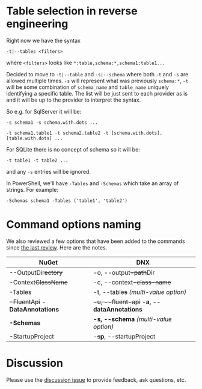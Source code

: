 # Table selection in reverse engineering

Right now we have the syntax 

`-t|--tables <filters>`

where `<filters>` looks like `*:table,schema:*,schema1:table1...`

Decided to move to `-t|--table` and `-s|--schema` where both `-t` and `-s` are allowed multiple times. `-s` will represent what was previously `schema:*`, `-t` will be some combination of `schema_name` and `table_name` uniquely identifying a specific table. The list will be just sent to each provider as is and it will be up to the provider to interpret the syntax.

So e.g. for SqlServer it will be:

`-s schema1 -s schema.with.dots ...`

`-t schema1.table1 -t schema2.table2 -t [schema.with.dots].[table.with.dots] ...`

For SQLite there is no concept of schema so it will be:

`-t table1 -t table2 ...`

and any `-s` entries will be ignored.

In PowerShell, we'll have `-Tables` and `-Schemas` which take an array of strings. For example:

`-Schemas schema1 -Tables ('table1', 'table2')`

# Command options naming

We also reviewed a few options that have been added to the commands since [the last review](https://github.com/aspnet/EntityFramework/wiki/Design-Meeting-Notes---July-23,-2015#nugetdnx-commands). Here are the notes.

NuGet | DNX
----- | ---
--OutputDir~~ectory~~ | -o, --output~~-path~~Dir
-Context~~ClassName~~ | -c, --context~~-class-name~~
-Tables | -t, --table~~s~~ *(multi-value option)*
~~-FluentApi~~ **-DataAnnotations** | ~~-u, --fluent-api~~ **-a, --dataAnnotations**
**-Schemas** | **-s, --schema** *(multi-value option)*
-StartupProject | -~~s~~**p**, --startupProject

# Discussion

Please use the [discussion issue](https://github.com/aspnet/EntityFramework/issues/3297) to provide feedback, ask questions, etc.
